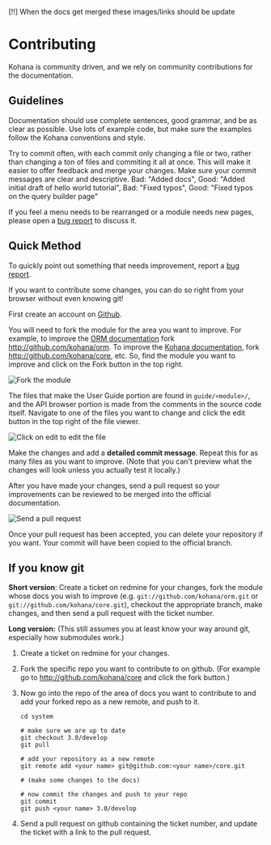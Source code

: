 [!!]  When the docs get merged these images/links should be update

# Contributing

Kohana is community driven, and we rely on community contributions for the documentation.

## Guidelines

Documentation should use complete sentences, good grammar, and be as clear as possible.  Use lots of example code, but make sure the examples follow the Kohana conventions and style.

Try to commit often, with each commit only changing a file or two, rather than changing a ton of files and commiting it all at once.  This will make it easier to offer feedback and merge your changes.   Make sure your commit messages are clear and descriptive.  Bad: "Added docs",  Good: "Added initial draft of hello world tutorial",  Bad: "Fixed typos",  Good: "Fixed typos on the query builder page"

If you feel a menu needs to be rearranged or a module needs new pages, please open a [bug report](http://dev.kohanaframework.org/projects/userguide3/issues/new) to discuss it.

## Quick Method

To quickly point out something that needs improvement, report a [bug report](http://dev.kohanaframework.org/projects/userguide3/issues/new).

If you want to contribute some changes, you can do so right from your browser without even knowing git!

First create an account on [Github](https://github.com/signup/free).

You will need to fork the module for the area you want to improve.  For example, to improve the [ORM documentation](../orm) fork <http://github.com/kohana/orm>.  To improve the [Kohana documentation](../kohana), fork <http://github.com/kohana/core>, etc.  So, find the module you want to improve and click on the Fork button in the top right.

![Fork the module](contrib-github-fork.png)

The files that make the User Guide portion are found in `guide/<module>/`, and the API browser portion is made from the comments in the source code itself.  Navigate to one of the files you want to change and click the edit button in the top right of the file viewer.

![Click on edit to edit the file](contrib-github-edit.png)

Make the changes and add a **detailed commit message**.  Repeat this for as many files as you want to improve. (Note that you can't preview what the changes will look unless you actually test it locally.)

After you have made your changes, send a pull request so your improvements can be reviewed to be merged into the official documentation.

![Send a pull request](contrib-github-pull.png)

Once your pull request has been accepted, you can delete your repository if you want.  Your commit will have been copied to the official branch.

## If you know git

**Short version**: Create a ticket on redmine for your changes, fork the module whose docs you wish to improve (e.g. `git://github.com/kohana/orm.git` or `git://github.com/kohana/core.git`), checkout the appropriate branch, make changes, and then send a pull request with the ticket number.

**Long version:**  (This still assumes you at least know your way around git, especially how submodules work.)

 1. Create a ticket on redmine for your changes.

 2. Fork the specific repo you want to contribute to on github. (For example go to http://github.com/kohana/core and click the fork button.)

 3. Now go into the repo of the area of docs you want to contribute to and add your forked repo as a new remote, and push to it.
 
		cd system
		
		# make sure we are up to date
		git checkout 3.0/develop
		git pull
		
		# add your repository as a new remote
		git remote add <your name> git@github.com:<your name>/core.git
		
		# (make some changes to the docs)
		
		# now commit the changes and push to your repo
		git commit
		git push <your name> 3.0/develop

 4. Send a pull request on github containing the ticket number, and update the ticket with a link to the pull request.
